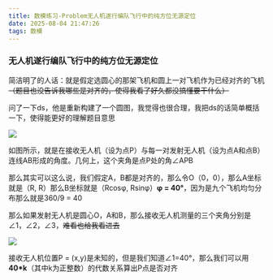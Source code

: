 ```yaml
---
title: 数模练习-Problem无人机遂行编队飞行中的纯方位无源定位
date: 2025-08-04 21:47:26
tags: 数模
---
```


### 无人机遂行编队飞行中的纯方位无源定位

简洁明了的人话：就是假定选圆心的那架飞机和圆上一对飞机作为已经对齐的飞机  ~~（题目也没告诉我哪些是对齐的，使得我看了好久都没搞懂要干什么）~~ <br>

问了一下ds，他是重新构建了一个圆图，我觉得也很合理，我把ds的话简单概括一下，使得能更好的理解题目意思 <br>

![](https://cdn.luogu.com.cn/upload/image_hosting/uuavou6l.png)

如图所示，就是在接收无人机（设为点P）与每一对发射无人机（设为点A和点B）连线AB形成的角度。几何上，这个夹角是点P处的角∠APB <br>

那么其实可以这么说，我们假定A，B都是对齐的，那么令O（0，0），那么A坐标就是（R, R）那么B坐标就是（Rcosφ, Rsinφ）**φ = 40°**，因为是九个飞机均匀分布那么就是360/9 = 40 <br>

那么如果发射无人机是圆心O，A和B，那么接收无人机测量的三个夹角分别是∠1，∠2，∠3，~~难看也给我看进去~~ <br>

![](https://cdn.luogu.com.cn/upload/image_hosting/jkxnujbi.png)

接收无人机位置P = (x,y)是未知的，但是我们知道∠1=40°，那么我们可以用**40*k**（其中k为正整数）的代数关系算出P点是否对齐 <br>

